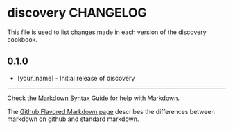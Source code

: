 discovery CHANGELOG
===================

This file is used to list changes made in each version of the discovery cookbook.

0.1.0
-----
- [your_name] - Initial release of discovery

- - -
Check the [Markdown Syntax Guide](http://daringfireball.net/projects/markdown/syntax) for help with Markdown.

The [Github Flavored Markdown page](http://github.github.com/github-flavored-markdown/) describes the differences between markdown on github and standard markdown.
